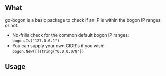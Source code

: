 <!-- template:begin:header -->
<!-- template:end:header -->

<!-- template:begin:toc -->
<!-- template:end:toc -->

## What

go-bogon is a basic package to check if an IP is within the bogon IP ranges or not.

- No-frills check for the common default bogon IP ranges: `bogon.Is("127.0.0.1")`
- You can supply your own CIDR's if you wish: `bogon.New([]string{"0.0.0.0/8"})`


## Usage

<!-- template:begin:goget -->
<!-- template:end:goget -->

<!-- template:begin:support -->
<!-- template:end:support -->

<!-- template:begin:contributing -->
<!-- template:end:contributing -->

<!-- template:begin:license -->
<!-- template:end:license -->
